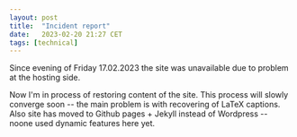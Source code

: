 ```yaml
---
layout: post
title:  "Incident report"
date:   2023-02-20 21:27 CET
tags: [technical]
---
```


Since evening of Friday 17.02.2023 the site was unavailable due to problem at the hosting side.

Now I'm in process of restoring content of the site. This process will slowly converge soon -- the main problem is with recovering of LaTeX captions. Also site has moved to Github pages + Jekyll instead of Wordpress -- noone used dynamic features here yet.
